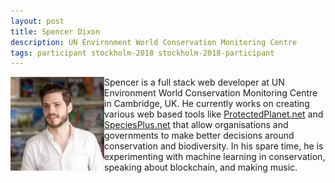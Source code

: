 ```yaml
---
layout: post
title: Spencer Dixon
description: UN Environment World Conservation Monitoring Centre
tags: participant stockholm-2018 stockholm-2018-participant
---
```

<img align="left" width="150" height="150" src="/assets/people/dixon_spencer.jpg" alt="Spencer Dixon"/>Spencer is a full stack web developer at UN Environment World Conservation Monitoring Centre in Cambridge, UK. He currently works on creating various web based tools like <a href="https://protectedplanet.net" target="_blank" rel="noopener">ProtectedPlanet.net</a> and <a href="https://speciesplus.net" target="_blank" rel="noopener">SpeciesPlus.net</a> that allow organisations and governments to make better decisions around conservation and biodiversity. In his spare time, he is experimenting with machine learning in conservation, speaking about blockchain, and making music.  

<a href="https://twitter.com/spencerldixon" title="Twitter" target="_blank"
rel="noopener">
  <i class="fa fa-twitter fa-2x" style="color:#4FB3A9"></i>
</a>&nbsp;
<a href="https://github.com/spencerldixon" title="GitHub" target="_blank" rel="noopener">
  <i class="fa fa-github fa-2x" style="color:#4FB3A9"></i>
</a>